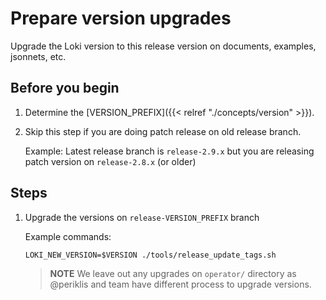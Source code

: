 # Prepare version upgrades

Upgrade the Loki version to this release version on documents, examples, jsonnets, etc.

## Before you begin

1. Determine the [VERSION_PREFIX]({{< relref "./concepts/version" >}}).

2. Skip this step if you are doing patch release on old release branch.

	Example: Latest release branch is `release-2.9.x` but you are releasing patch version on `release-2.8.x` (or older)

## Steps

1. Upgrade the versions on `release-VERSION_PREFIX` branch

    Example commands:

    ```
	LOKI_NEW_VERSION=$VERSION ./tools/release_update_tags.sh
    ```

	>**NOTE** We leave out any upgrades on `operator/` directory as @periklis and team have different process to upgrade versions.
